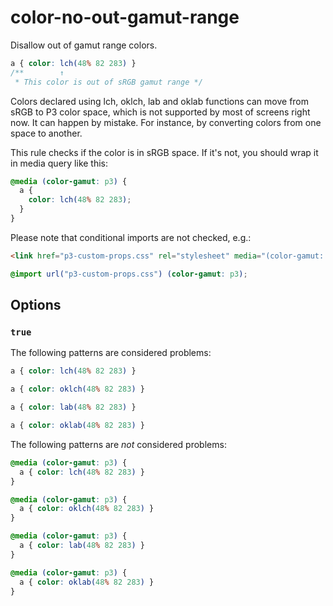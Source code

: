 # color-no-out-gamut-range

Disallow out of gamut range colors.

<!-- prettier-ignore -->
```css
a { color: lch(48% 82 283) }
/**        ↑
 * This color is out of sRGB gamut range */
```

Colors declared using lch, oklch, lab and oklab functions can move from sRGB to P3 color space, which is not supported by most of screens right now. It can happen by mistake. For instance, by converting colors from one space to another.

This rule checks if the color is in sRGB space. If it's not, you should wrap it in media query like this:

```css
@media (color-gamut: p3) {
  a {
    color: lch(48% 82 283);
  }
}
```

Please note that conditional imports are not checked, e.g.:

```html
<link href="p3-custom-props.css" rel="stylesheet" media="(color-gamut: p3)" />
```

```css
@import url("p3-custom-props.css") (color-gamut: p3);
```

## Options

### `true`

The following patterns are considered problems:

<!-- prettier-ignore -->
```css
a { color: lch(48% 82 283) }
```

<!-- prettier-ignore -->
```css
a { color: oklch(48% 82 283) }
```

<!-- prettier-ignore -->
```css
a { color: lab(48% 82 283) }
```

<!-- prettier-ignore -->
```css
a { color: oklab(48% 82 283) }
```

The following patterns are _not_ considered problems:

<!-- prettier-ignore -->
```css
@media (color-gamut: p3) {
  a { color: lch(48% 82 283) }
}
```

<!-- prettier-ignore -->
```css
@media (color-gamut: p3) {
  a { color: oklch(48% 82 283) }
}
```

<!-- prettier-ignore -->
```css
@media (color-gamut: p3) {
  a { color: lab(48% 82 283) }
}
```

<!-- prettier-ignore -->
```css
@media (color-gamut: p3) {
  a { color: oklab(48% 82 283) }
}
```
